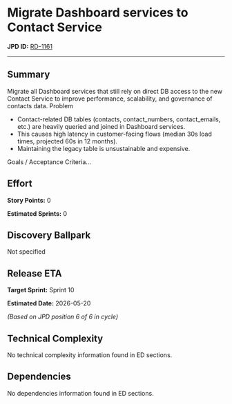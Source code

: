 # Migrate Dashboard services to Contact Service

**JPD ID:** [RD-1161](https://cloudtalk.atlassian.net//browse/RD-1161)

---

## Summary

Migrate all Dashboard services that still rely on direct DB access to the new Contact Service to improve performance, scalability, and governance of contacts data.
Problem
- Contact-related DB tables (contacts, contact_numbers, contact_emails, etc.) are heavily queried and joined in Dashboard services.
- This causes high latency in customer-facing flows (median 30s load times, projected 60s in 12 months).
- Maintaining the legacy table is unsustainable and expensive.

Goals / Acceptance Criteria...

## Effort

**Story Points:** 0

**Estimated Sprints:** 0

## Discovery Ballpark

Not specified

## Release ETA

**Target Sprint:** Sprint 10

**Estimated Date:** 2026-05-20

*(Based on JPD position 6 of 6 in cycle)*

## Technical Complexity

No technical complexity information found in ED sections.

## Dependencies

No dependencies information found in ED sections.

